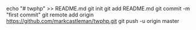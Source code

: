 echo "# twphp" >> README.md
git init
git add README.md
git commit -m "first commit"
git remote add origin https://github.com/markcastleman/twphp.git
git push -u origin master
